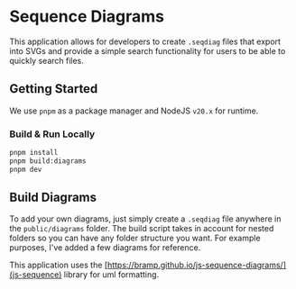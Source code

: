 # Sequence Diagrams

This application allows for developers to create `.seqdiag` files that export into SVGs and provide a simple search functionality for users to be able to quickly search files.

## Getting Started

We use `pnpm` as a package manager and NodeJS `v20.x` for runtime.

### Build & Run Locally

```zsh
pnpm install
pnpm build:diagrams
pnpm dev
```

## Build Diagrams

To add your own diagrams, just simply create a `.seqdiag` file anywhere in the `public/diagrams` folder. The build script takes in account for nested folders so you can have any folder structure you want.  For example purposes, I've added a few diagrams for reference.

This application uses the [https://bramp.github.io/js-sequence-diagrams/](js-sequence) library for uml formatting.